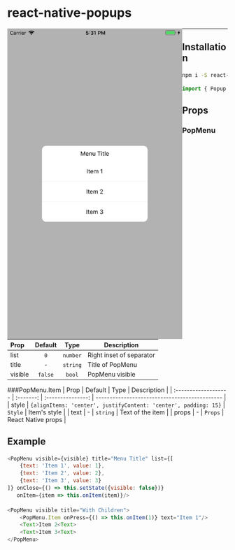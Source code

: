 # react-native-popups

<p align="center">
    <img align="left" width="400" src="https://github.com/LeeYoungIn/react-native-popups/blob/master/screenshot/Screen2.png">
</p>

---

## Installation
```sh
npm i -S react-native-popups
```

```javascript
import { Popup } from 'react-native-popups'
```

## Props
### PopMenu
| Prop                 |  Default  |       Type        | Description                                                |
| :------------------- | :-------: | :---------------: | ---------------------------------------------------------- |
| list                 |    `0`    |     `number`      | Right inset of separator                                   |
| title                |     -     |     `string`      | Title of PopMenu                                           |
| visible              |  `false`  |      `bool`       | PopMenu visible                                            |

###PopMenu.Item
| Prop                 |                             Default                             |       Type        | Description                                   |
| :------------------- |                            :-------:                            | :---------------: | --------------------------------------------- |
| style                | `{alignItems: 'center', justifyContent: 'center', padding: 15}` |      `Style`      | Item's <TouchableHighlight/> style            |
| text                 |                                -                                |     `string`      | Text of the item                              |
| props                |                                -                                |      `Props`      | React Native <TouchableHighlight/> props      |

## Example
```javascript
<PopMenu visible={visible} title="Menu Title" list={[
    {text: 'Item 1', value: 1},
    {text: 'Item 2', value: 2},
    {text: 'Item 3', value: 3}
]} onClose={() => this.setState({visible: false})}
   onItem={item => this.onItem(item)}/>

<PopMenu visible title="With Children">
    <PopMenu.Item onPress={() => this.onItem(1)} text="Item 1"/>
    <Text>Item 2<Text>
    <Text>Item 3<Text>
</PopMenu>
```
